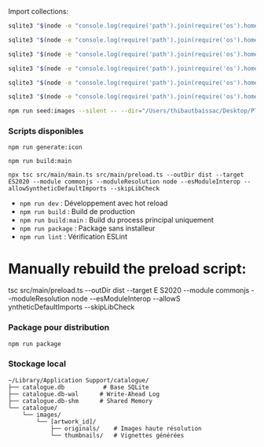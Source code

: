 Import collections:
```bash
sqlite3 "$(node -e "console.log(require('path').join(require('os').homedir(), 'Library', 'Application Support', 'catalogue', 'catalogue.db'))")" < seed_collections.sql

sqlite3 "$(node -e "console.log(require('path').join(require('os').homedir(), 'Library', 'Application Support', 'catalogue', 'catalogue.db'))")" < seed_pigments.sql

sqlite3 "$(node -e "console.log(require('path').join(require('os').homedir(), 'Library', 'Application Support', 'catalogue', 'catalogue.db'))")" < seed_papers.sql

sqlite3 "$(node -e "console.log(require('path').join(require('os').homedir(), 'Library', 'Application Support', 'catalogue', 'catalogue.db'))")" < seed_types.sql

sqlite3 "$(node -e "console.log(require('path').join(require('os').homedir(), 'Library', 'Application Support', 'catalogue', 'catalogue.db'))")" < seed_places.sql

sqlite3 "$(node -e "console.log(require('path').join(require('os').homedir(), 'Library', 'Application Support', 'catalogue', 'catalogue.db'))")" < seed_artworks.sql

npm run seed:images --silent -- --dir="/Users/thibautbaissac/Desktop/PT_images"
```

### Scripts disponibles
```
npm run generate:icon

npm run build:main

npx tsc src/main/main.ts src/main/preload.ts --outDir dist --target ES2020 --module commonjs --moduleResolution node --esModuleInterop --allowSyntheticDefaultImports --skipLibCheck
```

- `npm run dev` : Développement avec hot reload
- `npm run build` : Build de production
- `npm run build:main` : Build du process principal uniquement
- `npm run package` : Package sans installeur
- `npm run lint` : Vérification ESLint

# Manually rebuild the preload script:
tsc src/main/preload.ts --outDir dist --target E
S2020 --module commonjs --moduleResolution node --esModuleInterop --allowS
yntheticDefaultImports --skipLibCheck

### Package pour distribution
```bash
npm run package
```

### Stockage local
```
~/Library/Application Support/catalogue/
├── catalogue.db           # Base SQLite
├── catalogue.db-wal      # Write-Ahead Log
├── catalogue.db-shm      # Shared Memory
└── catalogue/
    └── images/
        └── [artwork_id]/
            ├── originals/    # Images haute résolution
            └── thumbnails/   # Vignettes générées
```
